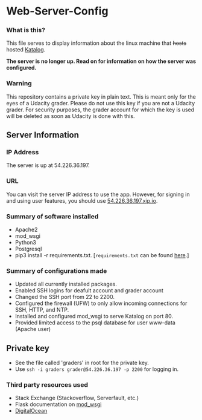 # Web-Server-Config
### What is this?
This file serves to display information about the linux machine that ~~hosts~~ hosted [Katalog](https://github.com/a3y3/Katalog).

<b>The server is no longer up. Read on for information on how the server was configured.</b>

### Warning
This repository contains a private key in plain text. This is meant only for the eyes of a Udacity grader. Please do not use this key if you are not a Udacity grader. For security purposes, the grader account for which the key is used will be deleted as soon as Udacity is done with this. 


## Server Information
### IP Address
The server is up at 54.226.36.197. 
### URL 
You can visit the server IP address to use the app. However, for signing in and using user features, you should use [54.226.36.197.xip.io](http://54.226.36.197.xip.io/). 
### Summary of software installed
- Apache2
- mod_wsgi
- Python3
- Postgresql
- pip3 install -r requirements.txt. [`requirements.txt` can be found [here](https://github.com/a3y3/Katalog).]
### Summary of configurations made
- Updated all currently installed packages.
- Enabled SSH logins for deafult account and grader account
- Changed the SSH port from 22 to 2200.
- Configured the firewall (UFW) to only allow incoming connections for SSH, HTTP, and NTP.
- Installed and configured mod_wsgi to serve Katalog on port 80.
- Provided limited access to the psql database for user www-data (Apache user)

## Private key
- See the file called 'graders' in root for the private key. 
- Use `ssh -i graders grader@54.226.36.197 -p 2200` for logging in.

### Third party resources used
- Stack Exchange (Stackoverflow, Serverfault, etc.)
- Flask documentation on [mod_wsgi](http://flask.pocoo.org/docs/1.0/deploying/mod_wsgi/)
- [DigitalOcean](https://www.digitalocean.com/community/tutorials/how-to-tune-your-ssh-daemon-configuration-on-a-linux-vps)
